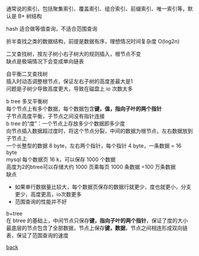 通常说的索引，包括聚集索引、覆盖索引、组合索引、前缀索引、唯一索引等，默认是 B+ 树结构  

hash 适合做等值查询，不适合范围查询  

折半查找之类的数据结构，前提是数据有序，理想情况时间复杂度 O(log2n)  

二叉查找树，按左子树小右子树大的规则插入，根节点不变  
缺点是极端情况下会变成单向链表  

自平衡二叉查找树  
插入时动态调整根节点，保证左右子树的高度差最大是1  
问题是子树少导致高度更大，导致在磁盘上 io 次数太多  

b tree 多叉平衡树  
每个节点上有多个数据，每个数据包含**键，值，指向子叶的两个指针**    
子节点高度平衡，子节点之间没有指针连接  
b tree 的“度”：一个节点上存放多少个数据即多少度  
向节点插入数据超过度时，将这个节点分裂，中间的数据为根节点，左右数据放到子节点上    
一个长整型的数据 8 byte，左右两个指针，每个指针 4 byte，一条数据 = 16 byte  
mysql 每个数据页 16 k，可以保存 1000 个数据  
高度为2的btree可以存储大约 1000 页乘每页 1000 条数据 =100 万条数据  
缺点  
- 如果单行数据量比较大，每个数据页保存的数据行就更少，度也就更小，分支更少，高度更高，io次数更多  
- 范围查询的性能并不好  

b+tree  
在 btree 的基础上，中间节点只保存**键，指向子叶的两个指针**，保证了度的大小  
最底层的节点包含了全部数据，节点上保存**键，数据**，节点之间相连形成双向链表，保证了范围查询的速度  


[back](../10.md)  